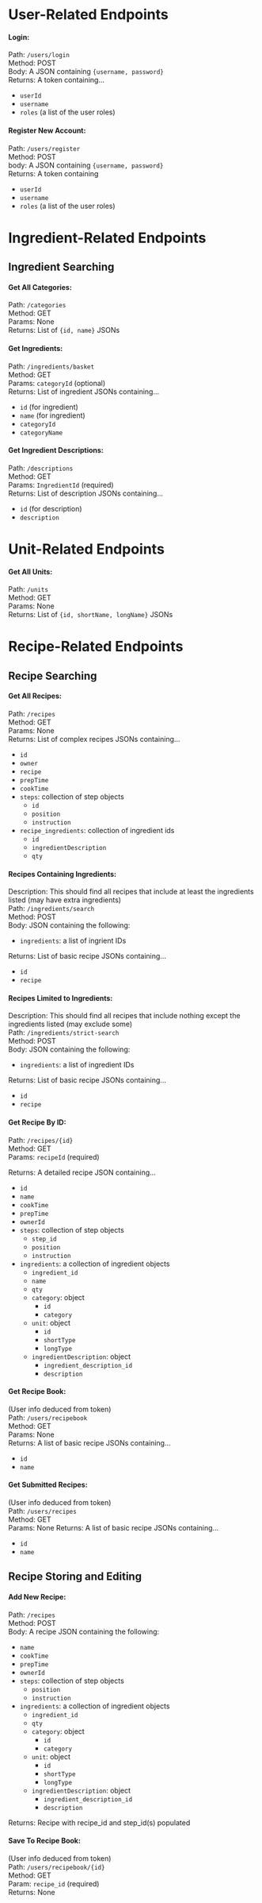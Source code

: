
# User-Related Endpoints

#### Login:
Path: `/users/login`    
Method: POST  
Body: A JSON containing `{username, password}`  
Returns: A token containing...
- `userId`
- `username`
- `roles` (a list of the user roles)

#### Register New Account:
Path: `/users/register`     
Method: POST  
body: A JSON containing `{username, password}`  
Returns: A token containing
- `userId`
- `username`
- `roles` (a list of the user roles)

# Ingredient-Related Endpoints
  
## Ingredient Searching

#### Get All Categories:
Path: `/categories`   
Method: GET  
Params: None  
Returns: List of `{id, name}` JSONs

#### Get Ingredients:
Path: `/ingredients/basket`   
Method: GET  
Params: `categoryId` (optional)  
Returns: List of ingredient JSONs containing...
- `id` (for ingredient)
- `name` (for ingredient)
- `categoryId`
- `categoryName`

#### Get Ingredient Descriptions:
Path: `/descriptions`    
Method: GET  
Params: `IngredientId` (required)  
Returns: List of description JSONs containing...
- `id` (for description)
- `description`    

# Unit-Related Endpoints

#### Get All Units:
Path: `/units`    
Method: GET  
Params: None  
Returns: List of `{id, shortName, longName}` JSONs

# Recipe-Related Endpoints

## Recipe Searching

#### Get All Recipes:
Path: `/recipes`      
Method: GET  
Params: None  
Returns: List of complex recipes JSONs containing...
- `id`
- `owner`  
- `recipe`
- `prepTime`  
- `cookTime`  
- `steps`: collection of step objects
    - `id`
    - `position`  
    - `instruction`  
- `recipe_ingredients`: collection of ingredient ids
    - `id`  
    - `ingredientDescription`
    - `qty`  

#### Recipes Containing Ingredients:
Description: This should find all recipes that include at least the ingredients 
listed (may have extra ingredients)  
Path: `/ingredients/search`  
Method: POST  
Body: JSON containing the following:
- `ingredients`: a list of ingrient IDs  

Returns: List of basic recipe JSONs containing...
- `id`
- `recipe`

#### Recipes Limited to Ingredients:
Description: This should find all recipes that include nothing except the 
ingredients listed (may exclude some)  
Path: `/ingredients/strict-search`    
Method: POST  
Body: JSON containing the following:
- `ingredients`: a list of ingredient IDs  

Returns: List of basic recipe JSONs containing...
- `id`
- `recipe`

#### Get Recipe By ID:
Path: `/recipes/{id}`   
Method: GET  
Params: `recipeId` (required)

Returns: A detailed recipe JSON containing...
- `id`
- `name`
- `cookTime`
- `prepTime`
- `ownerId`   
- `steps`: collection of step objects
    - `step_id`
    - `position`
    - `instruction`  
- `ingredients`: a collection of ingredient objects
    - `ingredient_id`
    - `name`  
    - `qty`
    - `category`: object
        - `id`  
        - `category`  
    - `unit`: object
        - `id`  
        - `shortType`   
        - `longType`  
    - `ingredientDescription`: object
        - `ingredient_description_id`
        - `description`

#### Get Recipe Book:
(User info deduced from token)  
Path: `/users/recipebook`   
Method: GET  
Params: None  
Returns: A list of basic recipe JSONs containing...
- `id`
- `name`

#### Get Submitted Recipes:
(User info deduced from token)  
Path: `/users/recipes`   
Method: GET  
Params: None 
Returns: A list of basic recipe JSONs containing...
- `id`
- `name`


## Recipe Storing and Editing

#### Add New Recipe:
Path: `/recipes`   
Method: POST  
Body: A recipe JSON containing the following:
- `name`
- `cookTime`
- `prepTime`
- `ownerId`   
- `steps`: collection of step objects
    - `position`
    - `instruction`  
- `ingredients`: a collection of ingredient objects
    - `ingredient_id` 
    - `qty`
    - `category`: object
        - `id`  
        - `category`  
    - `unit`: object
        - `id`  
        - `shortType`   
        - `longType`  
    - `ingredientDescription`: object
        - `ingredient_description_id`
        - `description`

Returns: Recipe with recipe_id and step_id(s) populated

#### Save To Recipe Book:
(User info deduced from token)  
Path: `/users/recipebook/{id}`    
Method: GET  
Param: `recipe_id` (required)   
Returns: None
